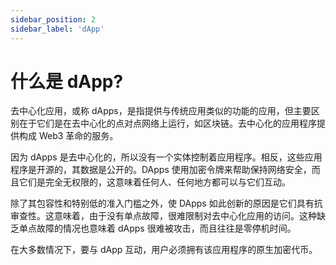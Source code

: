 ```yaml
---
sidebar_position: 2
sidebar_label: 'dApp'
---
```


# 什么是 dApp?

去中心化应用，或称 dApps，是指提供与传统应用类似的功能的应用，但主要区别在于它们是在去中心化的点对点网络上运行，如区块链。去中心化的应用程序提供构成 Web3 革命的服务。

因为 dApps 是去中心化的，所以没有一个实体控制着应用程序。相反，这些应用程序是开源的，其数据是公开的。DApps 使用加密令牌来帮助保持网络安全，而且它们是完全无权限的，这意味着任何人、任何地方都可以与它们互动。

除了其包容性和特别低的准入门槛之外，使 DApps 如此创新的原因是它们具有抗审查性。这意味着，由于没有单点故障，很难限制对去中心化应用的访问。这种缺乏单点故障的情况也意味着 dApps 很难被攻击，而且往往是零停机时间。

在大多数情况下，要与 dApp 互动，用户必须拥有该应用程序的原生加密代币。
